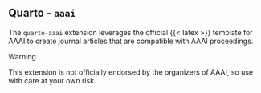 ## Quarto - `aaai`

The `quarto-aaai` extension leverages the official {{< latex >}} template for AAAI to create journal articles that are compatible with AAAI proceedings.

> [!WARNING]
> This extension is not officially endorsed by the organizers of AAAI, so use with care at your own risk.
